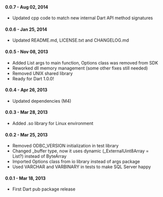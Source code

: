 
#### 0.0.7 - Aug 02, 2014

  * Updated cpp code to match new internal Dart API method signatures 

#### 0.0.6 - Jan 25, 2014

  * Updated README.md, LICENSE.txt and CHANGELOG.md 

#### 0.0.5 - Nov 08, 2013

  * Added List<String> args to main function, Options class was removed from SDK
  * Reworked dll memory management (some other fixes still needed)
  * Removed UNIX shared library
  * Ready for Dart 1.0.0!

#### 0.0.4 - Apr 26, 2013

  * Updated dependencies (M4)

#### 0.0.3 - Mar 28, 2013

  * Added .so library for Linux environment

#### 0.0.2 - Mar 25, 2013

  * Removed ODBC_VERSION initialization in test library
  * Changed _buffer type, now it uses dynamic (_ExternalUint8Array = List?) instead of ByteArray
  * Imported Options class from io library instead of args package
  * Used VARCHAR and VARBINARY in tests to make SQL Server happy

#### 0.0.1 - Mar 18, 2013

  * First Dart pub package release
